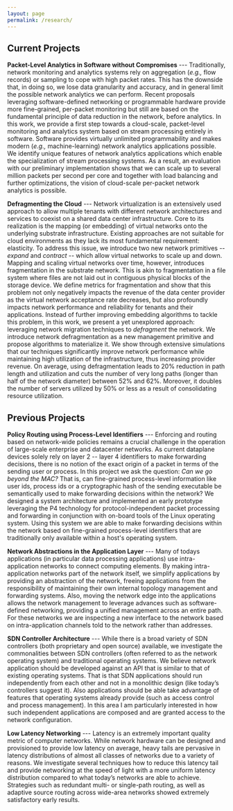 ```yaml
---
layout: page
permalink: /research/
---
```


## Current Projects

**Packet-Level Analytics in Software without Compromises** --- Traditionally, network monitoring
and analytics systems rely on aggregation (*e.g.,* flow records) or sampling to cope with high
packet rates. This has the downside that, in doing so, we lose data granularity and accuracy, and in
general limit the possible network analytics we can perform. Recent proposals leveraging
software-defined networking or programmable hardware provide more fine-grained, per-packet
monitoring but still are based on the fundamental principle of data reduction in the network, before
analytics. In this work, we provide a first step towards a cloud-scale, packet-level monitoring and
analytics system based on stream processing entirely in software. Software provides virtually
unlimited programmability and makes modern (*e.g.,* machine-learning) network analytics applications
possible. We identify unique features of network analytics applications which enable the
specialization of stream processing systems. As a result, an evaluation with our preliminary
implementation shows that we can scale up to several million packets per second per core and
together with load balancing and further optimizations, the vision of cloud-scale per-packet network
analytics is possible.

**Defragmenting the Cloud** ---	Network virtualization is an extensively used approach to allow
multiple tenants with different network architectures and services to coexist on a shared data
center infrastructure. Core to its realization is the mapping (or embedding) of virtual networks
onto the underlying substrate infrastructure. Existing approaches are not suitable for cloud
environments as they lack its most fundamental requirement: elasticity. To address this issue, we
introduce two new network primitives -- *expand* and *contract* -- which allow virtual networks to
scale up and down. Mapping and scaling virtual networks over time, however, introduces fragmentation
in the substrate network. This is akin to fragmentation in a file system where files are not laid
out in contiguous physical blocks of the storage device. We define metrics for fragmentation and
show that this problem not only negatively impacts the revenue of the data center provider as the
virtual network acceptance rate decreases, but also profoundly impacts network performance and
reliability for tenants and their applications. Instead of further improving embedding algorithms to
tackle this problem, in this work, we present a yet unexplored approach: leveraging network
migration techniques to *defragment* the network. We introduce network defragmentation as a new
management primitive and propose algorithms to materialize it. We show through extensive simulations
that our techniques significantly improve network performance while maintaining high utilization of
the infrastructure, thus increasing provider revenue. On average, using defragmentation leads to 20%
reduction in path length and utilization and cuts the number of very long paths (longer than half of
the network diameter) between 52% and 62%. Moreover, it doubles the number of servers utilized by
50% or less as a result of consolidating resource utilization.

## Previous Projects

**Policy Routing using Process-Level Identifiers** --- Enforcing and routing based on network-wide
policies remains a crucial challenge in the operation of large-scale enterprise and datacenter
networks. As current dataplane devices solely rely on layer 2 -- layer 4 identifiers to make
forwarding decisions, there is no notion of the exact origin of a packet in terms of the sending
user or process. In this project we ask the question: *Can we go beyond the MAC?* That is, can
fine-grained process-level information like user ids, process ids or a cryptographic hash of the
sending executable be semantically used to make forwarding decisions within the network? We designed
a system architecture and implemented an early prototype leveraging the P4 technology for
protocol-independent packet processing and forwarding in conjunction with on-board tools of the
Linux operating system. Using this system we are able to make forwarding decisions within the
network based on fine-grained process-level identifiers that are traditionally only available within
a host's operating system.

**Network Abstractions in the Application Layer** --- Many of todays applications (in particular
data processing applications) use intra-application networks to connect computing elements. By
making intra-application networks part of the network itself, we simplify applications by providing
an abstraction of the network, freeing applications from the responsibility of maintaining their own
internal topology management and forwarding systems. Also, moving the network edge into the
applications allows the network management to leverage advances such as software-defined networking,
providing a unified management across an entire path. For these networks we are inspecting a new
interface to the network based on intra-application channels told to the network rather than
addresses.

**SDN Controller Architecture** --- While there is a broad variety of SDN controllers (both
proprietary and open source) available, we investigate the commonalities between SDN controllers
(often referred to as the network operating system) and traditional operating systems. We believe
network application should be developed against an API that is similar to that of existing
operating systems. That is that SDN applications should run independently from each other and not
in a monolithic design (like today’s controllers suggest it). Also applications should be able take
advantage of features that operating systems already provide (such as access control and process
management). In this area I am particularly interested in how such independent applications are
composed and are granted access to the network configuration.

**Low Latency Networking** --- Latency is an extremely important quality metric of computer
networks. While network hardware can be designed and provisioned to provide low latency on average,
heavy tails are pervasive in latency distributions of almost all classes of networks due to a
variety of reasons. We investigate several techniques how to reduce this latency tail and provide
networking at the speed of light with a more uniform latency distribution compared to what today’s
networks are able to achieve. Strategies such as redundant multi- or single-path routing, as well
as adaptive source routing across wide-area networks showed extremely satisfactory early results.
